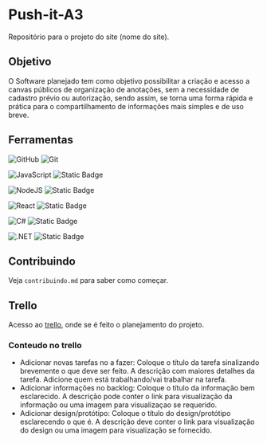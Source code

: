 # Push-it-A3

Repositório para o projeto do site (nome do site).

## Objetivo
O Software planejado tem como objetivo possibilitar a criação e acesso a canvas públicos de organização de anotações, sem a necessidade de cadastro prévio ou autorização, sendo assim, se torna uma forma rápida e prática para o compartilhamento de informações mais simples e de uso breve.

## Ferramentas
![GitHub](https://img.shields.io/badge/GitHub-%23121011.svg?logo=github&logoColor=white)
![Git](https://img.shields.io/badge/Git-F05032?logo=git&logoColor=fff)

![JavaScript](https://img.shields.io/badge/JavaScript-F7DF1E?logo=javascript&logoColor=000)
![Static Badge](https://img.shields.io/badge/v8%2013.6.233.8-yellow)

![NodeJS](https://img.shields.io/badge/Node.js-6DA55F?logo=node.js&logoColor=white)
![Static Badge](https://img.shields.io/badge/v22.14.0-green)

![React](https://img.shields.io/badge/React-%2320232a.svg?logo=react&logoColor=%2361DAFB)
![Static Badge](https://img.shields.io/badge/v19.1.0-gray)

![C#](https://custom-icon-badges.demolab.com/badge/C%23-%23239120.svg?logo=cshrp&logoColor=white)
![Static Badge](https://img.shields.io/badge/v12.0-00FF00)

![.NET](https://img.shields.io/badge/.NET-512BD4?logo=dotnet&logoColor=fff)
![Static Badge](https://img.shields.io/badge/v9.0-512BD4)


## Contribuindo
Veja `contribuindo.md` para saber como começar.

## Trello
Acesso ao [trello](https://trello.com/invite/b/67fe60e9e93b89f3f546f76a/ATTI5ad1e0fa78cddd5e6dd4f718a57a5f84FBF82012/push-it-a3), onde se é feito o planejamento do projeto.
### Conteudo no trello
- Adicionar novas tarefas no a fazer:
Coloque o título da tarefa sinalizando brevemente o que deve ser feito. A descrição com maiores detalhes da tarefa. Adicione quem está trabalhando/vai trabalhar na tarefa.
- Adicionar informações no backlog:
Coloque o título da informação bem esclarecido. A descrição pode conter o link para visualização da informação ou uma imagem para visualizaçao se requerido.
- Adicionar design/protótipo:
Coloque o título do design/protótipo esclarecendo o que é. A descrição deve conter o link para visualização do design ou uma imagem para visualização se fornecido.
